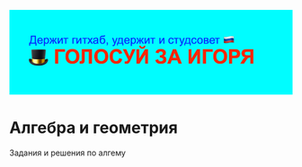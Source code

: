 ![alt-текст](https://github.com/arduinoev3/arduinoev3/blob/main/плакат.png?raw=true)

# Алгебра и геометрия
Задания и решения по алгему

